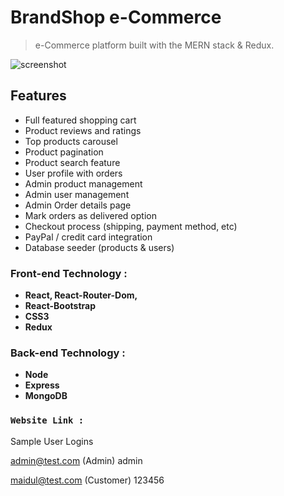 # BrandShop e-Commerce

> e-Commerce platform built with the MERN stack & Redux.



![screenshot](https://github.com/maidul-bappy/brand_shop/blob/master/uploads/brandShopHome.png)

## Features

- Full featured shopping cart
- Product reviews and ratings
- Top products carousel
- Product pagination
- Product search feature
- User profile with orders
- Admin product management
- Admin user management
- Admin Order details page
- Mark orders as delivered option
- Checkout process (shipping, payment method, etc)
- PayPal / credit card integration
- Database seeder (products & users)



### Front-end Technology : 
- **React, React-Router-Dom,**
- **React-Bootstrap**
- **CSS3**
- **Redux**

### Back-end Technology : 
- **Node**
- **Express**
- **MongoDB**

### `Website Link :` []()


Sample User Logins

admin@test.com (Admin)
admin

maidul@test.com (Customer)
123456
